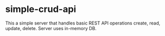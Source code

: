 # simple-crud-api

This a simple server that handles basic REST API operations create, read, update, delete. Server uses in-memory DB.
